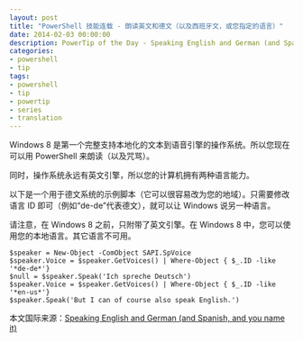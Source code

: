 ```yaml
---
layout: post
title: "PowerShell 技能连载 - 朗读英文和德文（以及西班牙文，或您指定的语言）"
date: 2014-02-03 00:00:00
description: PowerTip of the Day - Speaking English and German (and Spanish, and you name it)
categories:
- powershell
- tip
tags:
- powershell
- tip
- powertip
- series
- translation
---
```

Windows 8 是第一个完整支持本地化的文本到语音引擎的操作系统。所以您现在可以用 PowerShell 来朗读（以及咒骂）。

同时，操作系统永远有英文引擎，所以您的计算机拥有两种语言能力。

以下是一个用于德文系统的示例脚本（它可以很容易改为您的地域）。只需要修改语言 ID 即可（例如“de-de”代表德文），就可以让 Windows 说另一种语言。

请注意，在 Windows 8 之前，只附带了英文引擎。在 Windows 8 中，您可以使用您的本地语言。其它语言不可用。

	$speaker = New-Object -ComObject SAPI.SpVoice
	$speaker.Voice = $speaker.GetVoices() | Where-Object { $_.ID -like '*de-de*'}
	$null = $speaker.Speak('Ich spreche Deutsch')
	$speaker.Voice = $speaker.GetVoices() | Where-Object { $_.ID -like '*en-us*'}
	$speaker.Speak('But I can of course also speak English.')

<!--more-->
本文国际来源：[Speaking English and German (and Spanish, and you name it)](http://community.idera.com/powershell/powertips/b/tips/posts/speaking-english-and-german-and-spanish-and-you-name-it)
